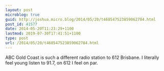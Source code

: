 ```yaml
---
layout: post
microblog: true
guid: http://joshua.micro.blog/2014/05/20/t468547523859062784.html
post_id: 41577
date: 2014-05-20T11:23:29+1100
lastmod: 2019-07-30T17:41:51+1100
type: post
url: /2014/05/20/t468547523859062784.html
---
```

ABC Gold Coast is such a different radio station to 612 Brisbane. I literally feel young listen to 91.7, on 612 I feel on par.
